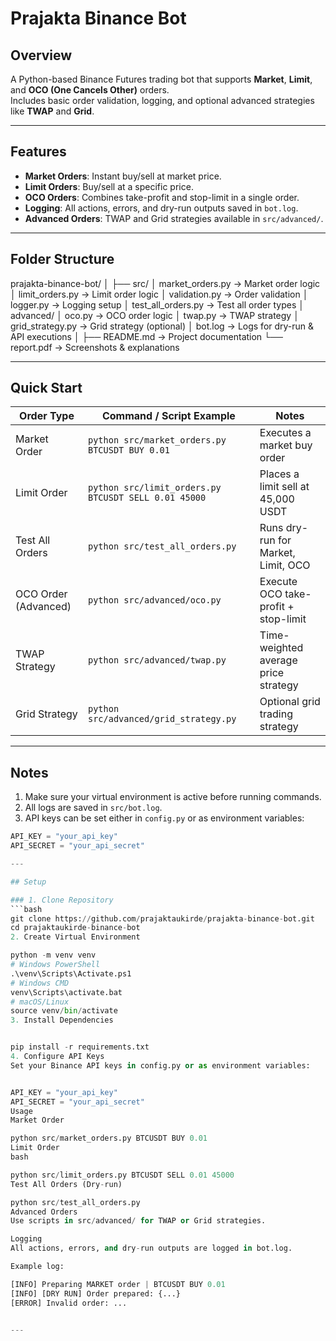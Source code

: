 # Prajakta Binance Bot

## Overview
A Python-based Binance Futures trading bot that supports **Market**, **Limit**, and **OCO (One Cancels Other)** orders.  
Includes basic order validation, logging, and optional advanced strategies like **TWAP** and **Grid**.

---

## Features
- **Market Orders**: Instant buy/sell at market price.  
- **Limit Orders**: Buy/sell at a specific price.  
- **OCO Orders**: Combines take-profit and stop-limit in a single order.  
- **Logging**: All actions, errors, and dry-run outputs saved in `bot.log`.  
- **Advanced Orders**: TWAP and Grid strategies available in `src/advanced/`.

---

## Folder Structure

prajakta-binance-bot/
│
├── src/
│ market_orders.py → Market order logic
│ limit_orders.py → Limit order logic
│ validation.py → Order validation
│ logger.py → Logging setup
│ test_all_orders.py → Test all order types
│ advanced/
│ oco.py → OCO order logic
│ twap.py → TWAP strategy
│ grid_strategy.py → Grid strategy (optional)
│ bot.log → Logs for dry-run & API executions
│
├── README.md → Project documentation
└── report.pdf → Screenshots & explanations

---

## Quick Start

| Order Type         | Command / Script Example                                  | Notes                                |
|-------------------|-----------------------------------------------------------|--------------------------------------|
| Market Order       | `python src/market_orders.py BTCUSDT BUY 0.01`           | Executes a market buy order           |
| Limit Order        | `python src/limit_orders.py BTCUSDT SELL 0.01 45000`    | Places a limit sell at 45,000 USDT   |
| Test All Orders    | `python src/test_all_orders.py`                          | Runs dry-run for Market, Limit, OCO  |
| OCO Order (Advanced) | `python src/advanced/oco.py`                             | Execute OCO take-profit + stop-limit |
| TWAP Strategy      | `python src/advanced/twap.py`                             | Time-weighted average price strategy  |
| Grid Strategy      | `python src/advanced/grid_strategy.py`                   | Optional grid trading strategy        |

---

## Notes
1. Make sure your virtual environment is active before running commands.
2. All logs are saved in `src/bot.log`.
3. API keys can be set either in `config.py` or as environment variables:
```python
API_KEY = "your_api_key"
API_SECRET = "your_api_secret"

---

## Setup

### 1. Clone Repository
```bash
git clone https://github.com/prajaktaukirde/prajakta-binance-bot.git
cd prajaktaukirde-binance-bot
2. Create Virtual Environment

python -m venv venv
# Windows PowerShell
.\venv\Scripts\Activate.ps1
# Windows CMD
venv\Scripts\activate.bat
# macOS/Linux
source venv/bin/activate
3. Install Dependencies


pip install -r requirements.txt
4. Configure API Keys
Set your Binance API keys in config.py or as environment variables:


API_KEY = "your_api_key"
API_SECRET = "your_api_secret"
Usage
Market Order

python src/market_orders.py BTCUSDT BUY 0.01
Limit Order
bash

python src/limit_orders.py BTCUSDT SELL 0.01 45000
Test All Orders (Dry-run)

python src/test_all_orders.py
Advanced Orders
Use scripts in src/advanced/ for TWAP or Grid strategies.

Logging
All actions, errors, and dry-run outputs are logged in bot.log.

Example log:

[INFO] Preparing MARKET order | BTCUSDT BUY 0.01
[INFO] [DRY RUN] Order prepared: {...}
[ERROR] Invalid order: ...


---

